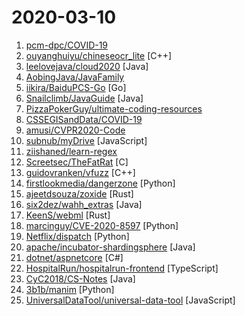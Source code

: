 # 2020-03-10

1. [pcm-dpc/COVID-19](https://github.com/pcm-dpc/COVID-19 "COVID-19 Italia - Monitoraggio situazione") 
2. [ouyanghuiyu/chineseocr_lite](https://github.com/ouyanghuiyu/chineseocr_lite "超轻量级中文ocr，支持竖排文字识别, 支持ncnn推理 , psenet(8.5M) + crnn(6.3M) + anglenet(1.5M) 总模型仅17M") [C++]
3. [leelovejava/cloud2020](https://github.com/leelovejava/cloud2020 "SpringCloud") [Java]
4. [AobingJava/JavaFamily](https://github.com/AobingJava/JavaFamily "【互联网一线大厂面试+学习指南】进阶知识完全扫盲：涵盖高并发、分布式、高可用、微服务等领域知识，作者风格幽默，看起来津津有味，把学习当做一种乐趣，何乐而不为，后端同学必看，前端同学我保证你也看得懂，看不懂你加我微信骂我渣男就好了。") 
5. [iikira/BaiduPCS-Go](https://github.com/iikira/BaiduPCS-Go "百度网盘客户端 - Go语言编写") [Go]
6. [Snailclimb/JavaGuide](https://github.com/Snailclimb/JavaGuide "【Java学习+面试指南】 一份涵盖大部分Java程序员所需要掌握的核心知识。") [Java]
7. [PizzaPokerGuy/ultimate-coding-resources](https://github.com/PizzaPokerGuy/ultimate-coding-resources "A collection of the best resources for programming, web development, computer science and more.") 
8. [CSSEGISandData/COVID-19](https://github.com/CSSEGISandData/COVID-19 "Novel Coronavirus (COVID-19) Cases, provided by JHU CSSE") 
9. [amusi/CVPR2020-Code](https://github.com/amusi/CVPR2020-Code "CVPR 2020 论文开源项目合集") 
10. [subnub/myDrive](https://github.com/subnub/myDrive "Node.js and mongoDB Google Drive Clone") [JavaScript]
11. [ziishaned/learn-regex](https://github.com/ziishaned/learn-regex "Learn regex the easy way") 
12. [Screetsec/TheFatRat](https://github.com/Screetsec/TheFatRat "Thefatrat a massive exploiting tool : Easy tool to generate backdoor and easy tool to post exploitation attack like browser attack and etc . This tool compiles a malware with popular payload and then the compiled malware can be execute on windows, android, mac . The malware that created with this tool also have an ability to bypass most AV softw…") [C]
13. [guidovranken/vfuzz](https://github.com/guidovranken/vfuzz "vfuzz") [C++]
14. [firstlookmedia/dangerzone](https://github.com/firstlookmedia/dangerzone "Take potentially dangerous PDFs, office documents, or images and convert them to a safe PDF") [Python]
15. [ajeetdsouza/zoxide](https://github.com/ajeetdsouza/zoxide "A fast cd command that learns your habits") [Rust]
16. [six2dez/wahh_extras](https://github.com/six2dez/wahh_extras "The Web Application Hacker's Handbook - Extra Content") [Java]
17. [KeenS/webml](https://github.com/KeenS/webml "A Standard ML Compiler for the Web") [Rust]
18. [marcinguy/CVE-2020-8597](https://github.com/marcinguy/CVE-2020-8597 "CVE-2020-8597") [Python]
19. [Netflix/dispatch](https://github.com/Netflix/dispatch "All of the ad-hoc things you're doing to manage incidents today, done for you, and much more!") [Python]
20. [apache/incubator-shardingsphere](https://github.com/apache/incubator-shardingsphere "Distributed database middleware") [Java]
21. [dotnet/aspnetcore](https://github.com/dotnet/aspnetcore "ASP.NET Core is a cross-platform .NET framework for building modern cloud-based web applications on Windows, Mac, or Linux.") [C#]
22. [HospitalRun/hospitalrun-frontend](https://github.com/HospitalRun/hospitalrun-frontend "Frontend for HospitalRun") [TypeScript]
23. [CyC2018/CS-Notes](https://github.com/CyC2018/CS-Notes "📚 技术面试必备基础知识、Leetcode、计算机操作系统、计算机网络、系统设计、Java、Python、C++") [Java]
24. [3b1b/manim](https://github.com/3b1b/manim "Animation engine for explanatory math videos") [Python]
25. [UniversalDataTool/universal-data-tool](https://github.com/UniversalDataTool/universal-data-tool "Collaborate & label any type of data, images, text, or documents, in an easy web interface or desktop app.") [JavaScript]
